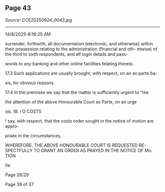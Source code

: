 ## Page 43

*Source: CCE20250924_0043.jpg*

---

14/8/2025-8:16:25 AM

surrender, forthwith, all documentation (electronic, and otherwise}
within their possession relating to the administration (financial and oth-
etwise) of the third to sixth respondents, and alf login details and pass-

words to any banking and other online facilities felating thereto.

17.3 Such applications are usually brought, with respect, on an ex parte ba-

sis, for obvious reasons.

17.4 In the premises we say that the matter is sufficiently urgent to “ree

the attention of the above Honourable Court ex Parte, on an urge

sis.
18.
i O COSTS

! say, with respect, that the costs order sought in the notice of motion are appro-

priate in the circumstances,

WHEREFORE, THE ABOVE HONOURABLE COURT IS REQUESTED RE-
SPECTFULLY TO GRANT AN ORDER AS PRAYED IN THE NOTICE OF Mo.
TION

fie

Page 26/29

Page 36 of 37